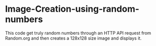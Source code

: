 # Image-Creation-using-random-numbers
This code get truly random numbers through an HTTP API request from Random.org and then creates a 128x128 size image and displays it.
